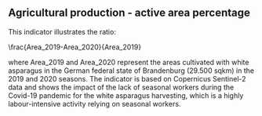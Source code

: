 ## Agricultural production - active area percentage


This indicator illustrates the ratio:

\frac{Area_2019-Area_2020}{Area_2019}


where Area_2019 and Area_2020 represent the areas cultivated with white asparagus in the German federal state of Brandenburg (29.500 sqkm) in the 2019 and 2020 seasons. The indicator is based on Copernicus Sentinel-2 data and shows the impact of the lack of seasonal workers during the Covid-19 pandemic for the white asparagus harvesting, which is a highly labour-intensive activity relying on seasonal workers.
